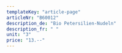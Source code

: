 ```yaml
---
templateKey: "article-page"
articleNr: "B60012"
description_de: "Bio Petersilien-Nudeln"
description_fr: " "
unit: "3"
price: "13.--"
---
```

